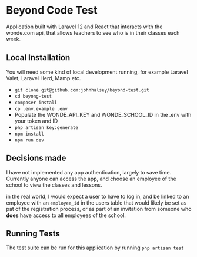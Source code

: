 # Beyond Code Test

Application built with Laravel 12 and React that interacts with the wonde.com api, that allows teachers to see who is in their classes each week.

## Local Installation

You will need some kind of local development running, for example Laravel Valet, Laravel Herd, Mamp etc.

- `git clone git@github.com:johnhalsey/beyond-test.git`
- `cd beyong-test`
- `composer install`
- `cp .env.example .env`
- Populate the WONDE_API_KEY and WONDE_SCHOOL_ID in the .env with your token and ID
- `php artisan key:generate`
- `npm install`
- `npm run dev`

## Decisions made

I have not implemented any app authentication, largely to save time.  
Currently anyone can access the app, and choose an employee of the school to view the classes and lessons.  

in the real world, I would expect a user to have to log in, and be linked to an employee with an `employee_id` in the users table that would likely be set as pat of the registration process, or as part of an invitation from someone who **does** have access to all employees of the school.

## Running Tests

The test suite can be run for this application by running `php artisan test`
